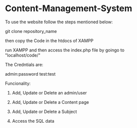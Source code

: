# Content-Management-System
To use the website follow the steps mentioned below:

git clone repository_name

then copy the Code in the htdocs of XAMPP

run XAMPP and then access the index.php file by goingo to "localhost/code/"

The Credntials are:
	
 admin:password
 test:test

Funcionality:

1. Add, Update or Delete an admin/user

2. Add, Update or Delete a Content page

3. Add, Update or Delete a Subject

4. Access the SQL data
